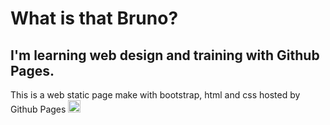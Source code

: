 # What is that Bruno?

## I'm learning web design and training with Github Pages.

<label>
   <p> This is a web static page make with bootstrap, html and css hosted by Github Pages <img heigth="20px" width="20" src="https://www.flaticon.com/svg/static/icons/svg/2111/2111425.svg" alt="Logo pequena e quadrada do github"> </p>

</label>
